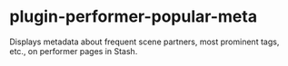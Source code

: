 # plugin-performer-popular-meta
Displays metadata about frequent scene partners, most prominent tags, etc., on performer pages in Stash.
